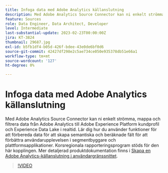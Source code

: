 ```yaml
---
title: Infoga data med Adobe Analytics källanslutning
description: Med Adobe Analytics Source Connector kan ni enkelt strömma, mappa och filtrera data från Adobe Analytics till Adobe Experience Platform kundprofil och Experience Data Lake i realtid.
feature: Sources
role: Data Engineer, Data Architect, Developer
level: Intermediate
last-substantial-update: 2023-02-23T00:00:00Z
jira: KT-3824
thumbnail: 29687.jpg
exl-id: b5fb1df4-b05d-426f-bdee-43e0de6bf0d6
source-git-commit: 42427df298e2c5ae734ce050e935378db51e66a1
workflow-type: tm+mt
source-wordcount: '127'
ht-degree: 0%

---
```


# Infoga data med Adobe Analytics källanslutning

Med Adobe Analytics Source Connector kan ni enkelt strömma, mappa och filtrera data från Adobe Analytics till Adobe Experience Platform kundprofil och Experience Data Lake i realtid. Lär dig hur du använder funktioner för att förbereda data för att skapa semantiska och beräknade fält för att förbättra användarupplevelsen i segmentbyggare och plattformsapplikationer. Korsregionala rapporteringsprogram stöds för den här kopplingen. Mer detaljerad produktdokumentation finns i [Skapa en Adobe Analytics-källanslutning i användargränssnittet](https://experienceleague.adobe.com/docs/experience-platform/sources/ui-tutorials/create/adobe-applications/analytics.html).

>[!VIDEO](https://video.tv.adobe.com/v/29687?quality=12&learn=on)
